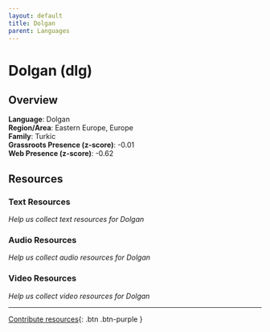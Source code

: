 ```yaml
---
layout: default
title: Dolgan
parent: Languages
---
```


# Dolgan (dlg)

## Overview

**Language**: Dolgan  
**Region/Area**: Eastern Europe, Europe  
**Family**: Turkic  
**Grassroots Presence (z-score)**: -0.01  
**Web Presence (z-score)**: -0.62  

## Resources

### Text Resources
*Help us collect text resources for Dolgan*

### Audio Resources
*Help us collect audio resources for Dolgan*

### Video Resources
*Help us collect video resources for Dolgan*

---

[Contribute resources](https://forms.office.com/e/1SfLJx3u1r){: .btn .btn-purple }
